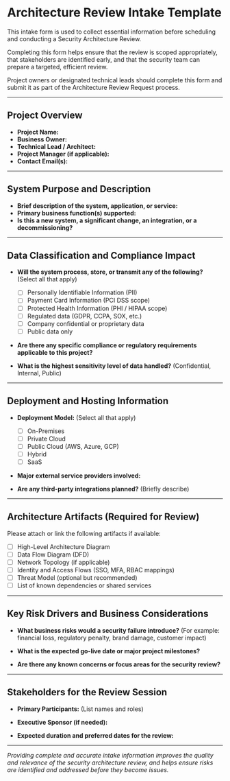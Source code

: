 # Architecture Review Intake Template

This intake form is used to collect essential information before scheduling and conducting a Security Architecture Review.

Completing this form helps ensure that the review is scoped appropriately, that stakeholders are identified early, and that the security team can prepare a targeted, efficient review.

Project owners or designated technical leads should complete this form and submit it as part of the Architecture Review Request process.

---

## Project Overview

- **Project Name:**
- **Business Owner:**
- **Technical Lead / Architect:**
- **Project Manager (if applicable):**
- **Contact Email(s):**

---

## System Purpose and Description

- **Brief description of the system, application, or service:**
- **Primary business function(s) supported:**
- **Is this a new system, a significant change, an integration, or a decommissioning?**

---

## Data Classification and Compliance Impact

- **Will the system process, store, or transmit any of the following?** (Select all that apply)
  - [ ] Personally Identifiable Information (PII)
  - [ ] Payment Card Information (PCI DSS scope)
  - [ ] Protected Health Information (PHI / HIPAA scope)
  - [ ] Regulated data (GDPR, CCPA, SOX, etc.)
  - [ ] Company confidential or proprietary data
  - [ ] Public data only

- **Are there any specific compliance or regulatory requirements applicable to this project?**

- **What is the highest sensitivity level of data handled?** (Confidential, Internal, Public)

---

## Deployment and Hosting Information

- **Deployment Model:** (Select all that apply)
  - [ ] On-Premises
  - [ ] Private Cloud
  - [ ] Public Cloud (AWS, Azure, GCP)
  - [ ] Hybrid
  - [ ] SaaS

- **Major external service providers involved:**

- **Are any third-party integrations planned?** (Briefly describe)

---

## Architecture Artifacts (Required for Review)

Please attach or link the following artifacts if available:
- [ ] High-Level Architecture Diagram
- [ ] Data Flow Diagram (DFD)
- [ ] Network Topology (if applicable)
- [ ] Identity and Access Flows (SSO, MFA, RBAC mappings)
- [ ] Threat Model (optional but recommended)
- [ ] List of known dependencies or shared services

---

## Key Risk Drivers and Business Considerations

- **What business risks would a security failure introduce?**
  (For example: financial loss, regulatory penalty, brand damage, customer impact)

- **What is the expected go-live date or major project milestones?**

- **Are there any known concerns or focus areas for the security review?**

---

## Stakeholders for the Review Session

- **Primary Participants:**
  (List names and roles)

- **Executive Sponsor (if needed):**

- **Expected duration and preferred dates for the review:**

---

*Providing complete and accurate intake information improves the quality and relevance of the security architecture review, and helps ensure risks are identified and addressed before they become issues.*